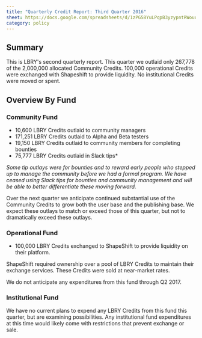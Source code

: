 ```yaml
---
title: "Quarterly Credit Report: Third Quarter 2016"
sheet: https://docs.google.com/spreadsheets/d/1zPG58YuLPqpB3yzypntRWouoEVc4saDOifpnvnwS8Rc/edit?ts=57f28d0e#gid=799352054
category: policy
---
```


## Summary

This is LBRY's second quarterly report. This quarter we outlaid only 267,778 of the 2,000,000 allocated Community Credits. 100,000 operational Credits were exchanged with Shapeshift to provide liquidity. No institutional Credits were moved or spent.

## Overview By Fund

### Community Fund

- 10,600 LBRY Credits outlaid to community managers
- 171,251 LBRY Credits outlaid to Alpha and Beta testers
- 19,150 LBRY Credits outlaid to community members for completing bounties
- 75,777 LBRY Credits outlaid in Slack tips*

*Some tip outlays were for bounties and to reward early people who stepped up to manage the community before we had a formal program. We have ceased using Slack tips for bounties and community management and will be able to better differentiate these moving forward.*

Over the next quarter we anticipate continued substantial use of the Community Credits to grow both the user base and the publishing base. We expect these outlays to match or exceed those of this quarter, but not to dramatically exceed these outlays.

### Operational Fund

- 100,000 LBRY Credits exchanged to ShapeShift to provide liquidity on their platform.

ShapeShift required ownership over a pool of LBRY Credits to maintain their exchange services. These Credits were sold at near-market rates.

We do not anticipate any expenditures from this fund through Q2 2017.

### Institutional Fund

We have no current plans to expend any LBRY Credits from this fund this quarter, but are examining possibilities. Any institutional fund expenditures at this time would likely come with restrictions that prevent exchange or sale.
